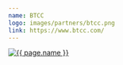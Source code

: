 ```yaml
---
name: BTCC
logo: images/partners/btcc.png
link: https://www.btcc.com/
---
```


<a class="sixteen wide mobile five wide tablet three wide computer column inverted partner-div" href="{{ page.link }}">
    <img src="{{ page.logo }}" alt="{{ page.name }}" class="ui large image">
</a>
